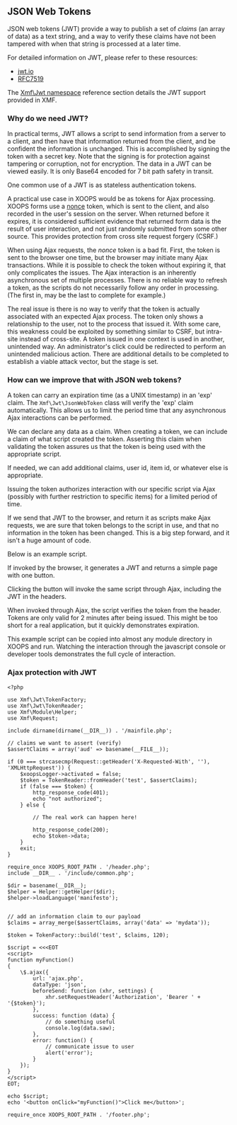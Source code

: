 ## JSON Web Tokens

JSON web tokens (JWT) provide a way to publish a set of *claims* (an array of data) as a text string,
and a way to verify these claims have not been tampered with when that string is processed at a
later time.

For detailed information on JWT, please refer to these resources:

* [jwt.io](https://jwt.io/)
* [RFC7519](https://tools.ietf.org/html/rfc7519)

The [Xmf\Jwt namespace](../jwt/README.md) reference section details the JWT support provided in XMF.

### Why do we need JWT?

In practical terms, JWT allows a script to send information from a server to a client, and then have
that information returned from the client, and be confident the information is unchanged. This is
accomplished by signing the token with a secret key. Note that the signing is for protection against
tampering or corruption, not for encryption. The data in a JWT can be viewed easily. It
is only Base64 encoded for 7 bit path safety in transit.

One common use of a JWT is as stateless authentication tokens.

A practical use case in XOOPS would be as tokens for Ajax processing. XOOPS forms use a
[nonce](https://en.wikipedia.org/wiki/Cryptographic_nonce) token, which is sent to the client, and also
recorded in the user's session on the server. When returned before it expires, it is considered
sufficient evidence that returned form data is the result of user interaction, and not just randomly
submitted from some other source. This provides protection from cross site request forgery (CSRF.)

When using Ajax requests, the *nonce* token is a bad fit. First, the token is sent to the browser one
time, but the browser may initiate many Ajax transactions. While it is possible to check the token without
expiring it, that only complicates the issues. The Ajax interaction is an inherently asynchronous set
of multiple processes. There is no reliable way to refresh a token, as the scripts do not necessarily
follow any order in processing. (The first in, may be the last to complete for example.)

The real issue is there is no way to verify that the token is actually associated with an expected Ajax
process. The token only shows a relationship to the user, not to the process that issued it.
With some care, this weakness could be exploited by something similar to CSRF, but intra-site
instead of cross-site. A token issued in one context is used in another, unintended way. An administrator's
click could be redirected to perform an unintended malicious action. There are additional details to
be completed to establish a viable attack vector, but the stage is set.

### How can we improve that with JSON web tokens?

A token can carry an expiration time (as a UNIX timestamp) in an 'exp' claim. The `Xmf\Jwt\JsonWebToken`
class will verify the 'exp' claim automatically. This allows us to limit the period time that any
asynchronous Ajax interactions can be performed.

We can declare any data as a claim. When creating a token, we can include a claim of what script
created the token. Asserting this claim when validating the token assures us that the token is being
used with the appropriate script.

If needed, we can add additional claims, user id, item id, or whatever else is appropriate.

Issuing the token authorizes interaction with our specific script via Ajax (possibly with further
restriction to specific items) for a limited period of time.

If we send that JWT to the browser, and return it as scripts make Ajax requests, we are sure that token
belongs to the script in use, and that no information in the token has been changed. This is a big step
forward, and it isn't a huge amount of code.

Below is an example script.

If invoked by the browser, it generates a JWT and returns a simple page with one button.

Clicking the button will invoke the same script through Ajax, including the JWT in the headers.

When invoked through Ajax, the script verifies the token from the header. Tokens are only valid
for 2 minutes after being issued. This might be too short for a real application, but it quickly
demonstrates expiration.

This example script can be copied into almost any module directory in XOOPS and run. Watching the
interaction through the javascript console or developer tools demonstrates the full cycle of interaction.

### Ajax protection with JWT

```
<?php

use Xmf\Jwt\TokenFactory;
use Xmf\Jwt\TokenReader;
use Xmf\Module\Helper;
use Xmf\Request;

include dirname(dirname(__DIR__)) . '/mainfile.php';

// claims we want to assert (verify)
$assertClaims = array('aud' => basename(__FILE__));

if (0 === strcasecmp(Request::getHeader('X-Requested-With', ''), 'XMLHttpRequest')) {
    $xoopsLogger->activated = false;
    $token = TokenReader::fromHeader('test', $assertClaims);
    if (false === $token) {
        http_response_code(401);
        echo "not authorized";
    } else {

        // The real work can happen here!

        http_response_code(200);
        echo $token->data;
    }
    exit;
}

require_once XOOPS_ROOT_PATH . '/header.php';
include __DIR__ . '/include/common.php';

$dir = basename(__DIR__);
$helper = Helper::getHelper($dir);
$helper->loadLanguage('manifesto');


// add an information claim to our payload
$claims = array_merge($assertClaims, array('data' => 'mydata'));

$token = TokenFactory::build('test', $claims, 120);

$script = <<<EOT
<script>
function myFunction()
{
    \$.ajax({
        url: 'ajax.php',
        dataType: 'json',
        beforeSend: function (xhr, settings) {
            xhr.setRequestHeader('Authorization', 'Bearer ' + '{$token}');
        },
        success: function (data) {
            // do something useful
            console.log(data.saw);
        },
        error: function() {
            // communicate issue to user
            alert('error');
        }
    });
}
</script>
EOT;

echo $script;
echo '<button onClick="myFunction()">Click me</button>';

require_once XOOPS_ROOT_PATH . '/footer.php';
```
